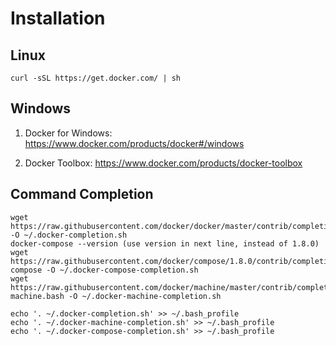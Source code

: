 Installation
=============


Linux
----------
```
curl -sSL https://get.docker.com/ | sh
```

Windows
----------

1. Docker for Windows:
 https://www.docker.com/products/docker#/windows

1. Docker Toolbox:
 https://www.docker.com/products/docker-toolbox

Command Completion
------------------
```
wget https://raw.githubusercontent.com/docker/docker/master/contrib/completion/bash/docker -O ~/.docker-completion.sh
docker-compose --version (use version in next line, instead of 1.8.0)
wget https://raw.githubusercontent.com/docker/compose/1.8.0/contrib/completion/bash/docker-compose -O ~/.docker-compose-completion.sh
wget https://raw.githubusercontent.com/docker/machine/master/contrib/completion/bash/docker-machine.bash -O ~/.docker-machine-completion.sh
```

```
echo '. ~/.docker-completion.sh' >> ~/.bash_profile
echo '. ~/.docker-machine-completion.sh' >> ~/.bash_profile
echo '. ~/.docker-compose-completion.sh' >> ~/.bash_profile
```
